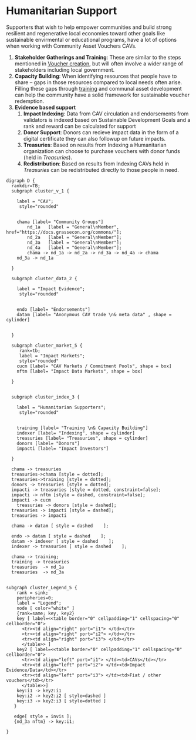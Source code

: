 # Humanitarian Support

Supporters that wish to help empower communities and build strong resilient and regenerative local economies toward other goals like sustainable envirmental or educational programs, have a lot of options when working with Community Asset Vouchers CAVs.

1. **Stakeholder Gatherings and Training**: These are similar to the steps mentioned in [Voucher creation](/ops/voucher/), but will often involve a wider range of stakeholders including local government.
1. **Capacity Building**: When identifying resources that people have to share – gaps in those resources compared to local needs often arise. Filling these gaps through [training](/operations/training/) and communal asset development can help the community have a solid framework for sustainable voucher redemption.
1. **Evidence based support**
    1. **Impact Indexing**: Data from CAV circulation and endorsements from validators is indexed based on Sustainable Development Goals and a rank and reward can be calculated for support
    1. **Donor Support**: Donors can recieve impact data in the form of a digital certificate they can also followup on future impacts.
    1. **Treasuries**: Based on results from Indexing a Humanitarian organization can choose to purchase vouchers with donor funds (held in *Treasuries*).
    1. **Redistribution**: Based on results from Indexing CAVs held in *Treasuries* can be redistributed directly to those people in need.

```graphviz dot hum_dev.svg
digraph D {
  rankdir=TB;
  subgraph cluster_v_1 {

    label = "CAV";
     style="rounded"


	chama [label= "Community Groups"]
        nd_1a   [label = "General\nMember", href="https://docs.grassecon.org/commons/"];
        nd_2a   [label = "General\nMember"];
        nd_3a   [label = "General\nMember"];
        nd_4a   [label = "General\nMember"];
        chama -> nd_1a -> nd_2a -> nd_3a -> nd_4a -> chama
	nd_3a -> nd_1a

  }

  subgraph cluster_data_2 {

    label = "Impact Evidence";
     style="rounded"


	endo [label= "Endorsements"]
	datam [label= "Anonymous CAV trade \n& meta data" , shape = cylinder]


  }

  subgraph cluster_market_5 {
     rank=tb;
     label = "Impact Markets";
     style="rounded"
	cucm [label= "CAV Markets / Commitment Pools", shape = box]
	nftm [label= "Impact Data Markets", shape = box]

  }


  subgraph cluster_index_3 {

    label = "Humanitarian Supporters";
     style="rounded"


	training [label= "Training \n& Capacity Building"]
	indexer [label= "Indexing", shape = cylinder]
	treasuries [label= "Treasuries", shape = cylinder]
	donors [label= "Donors"]
	impacti [label= "Impact Investors"]

  }

  chama -> treasuries
  treasuries->chama [style = dotted];
  treasuries->training [style = dotted];
  donors -> treasuries [style = dotted];
  impacti -> treasuries [style = dotted, constraint=false];
  impacti -> nftm [style = dashed, constraint=false];
  impacti -> cucm
    treasuries -> donors [style = dashed];
  treasuries -> impacti [style = dashed];
  treasuries -> impacti

  chama -> datam [ style = dashed    ];

  endo -> datam [ style = dashed    ];
  datam -> indexer [ style = dashed    ];
  indexer -> treasuries [ style = dashed    ];

  chama -> training;
  training -> treasuries
  treasuries  -> nd_1a
  treasuries  -> nd_3a


subgraph cluster_Legend_5 {
    rank = sink;
    peripheries=0;
    label = "Legend";
    node [ color="white" ]
    {rank=same; key, key2}
    key [ label=<<table border="0" cellpadding="1" cellspacing="0" cellborder="0">
      <tr><td align="right" port="i1"> </td></tr>
      <tr><td align="right" port="i2"> </td></tr>
      <tr><td align="right" port="i3"> </td></tr>
      </table>> ]
    key2 [ label=<<table border="0" cellpadding="1" cellspacing="0" cellborder="0">
      <tr><td align="left" port="i1"> </td><td>CAVs</td></tr>
      <tr><td align="left" port="i2"> </td><td>Impact Evidence/Data</td></tr>
      <tr><td align="left" port="i3"> </td><td>Fiat / other vouchers</td></tr>
      </table>>]
    key:i1 -> key2:i1
    key:i2 -> key2:i2 [ style=dashed ]
    key:i3 -> key2:i3 [ style=dotted ]
   }

   edge[ style = invis ];
   {nd_3a nftm} -> key:i1;

}
```
